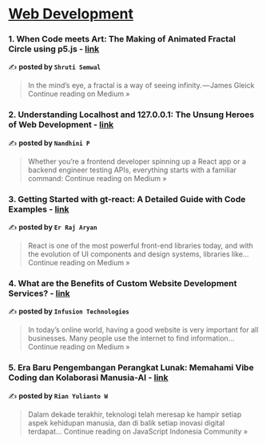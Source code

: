 
<h1><a href=https://medium.com/tag/web-development/recommended target="_blank" rel="noopener noreferrer">Web Development</a></h1>
<h3>1. When Code meets Art: The Making of Animated Fractal Circle using p5.js - <a href="https://medium.com/@semwalshruti450/when-code-meets-art-the-making-of-animated-fractal-circle-using-p5-js-35353d41a0e6?source=rss------web_development-5" target="_blank" rel="noopener noreferrer">link</a></h3>

✍️ **posted by `Shruti Semwal`**

<blockquote>In the mind’s eye, a fractal is a way of seeing infinity. — James Gleick
Continue reading on Medium »</blockquote>

<h3>2. Understanding Localhost and 127.0.0.1: The Unsung Heroes of Web Development - <a href="https://medium.com/@pnandhiniofficial/understanding-localhost-and-127-0-0-1-the-unsung-heroes-of-web-development-8979d6c246dd?source=rss------web_development-5" target="_blank" rel="noopener noreferrer">link</a></h3>

✍️ **posted by `Nandhini P`**

<blockquote>Whether you’re a frontend developer spinning up a React app or a backend engineer testing APIs, everything starts with a familiar command:
Continue reading on Medium »</blockquote>

<h3>3.  Getting Started with gt-react: A Detailed Guide with Code Examples - <a href="https://er-raj-aryan.medium.com/getting-started-with-gt-react-a-detailed-guide-with-code-examples-346dbde172ec?source=rss------web_development-5" target="_blank" rel="noopener noreferrer">link</a></h3>

✍️ **posted by `Er Raj Aryan`**

<blockquote>React is one of the most powerful front-end libraries today, and with the evolution of UI components and design systems, libraries like…
Continue reading on Medium »</blockquote>

<h3>4. What are the Benefits of Custom Website Development Services? - <a href="https://infusiontechnologies.medium.com/what-are-the-benefits-of-custom-website-development-services-c957962daa16?source=rss------web_development-5" target="_blank" rel="noopener noreferrer">link</a></h3>

✍️ **posted by `Infusion Technologies`**

<blockquote>In today’s online world, having a good website is very important for all businesses. Many people use the internet to find information…
Continue reading on Medium »</blockquote>

<h3>5. Era Baru Pengembangan Perangkat Lunak: Memahami Vibe Coding dan Kolaborasi Manusia-AI - <a href="https://medium.com/javascript-indonesia-community/era-baru-pengembangan-perangkat-lunak-memahami-vibe-coding-dan-kolaborasi-manusia-ai-9c0da506c4b9?source=rss------web_development-5" target="_blank" rel="noopener noreferrer">link</a></h3>

✍️ **posted by `Rian Yulianto W`**

<blockquote>Dalam dekade terakhir, teknologi telah meresap ke hampir setiap aspek kehidupan manusia, dan di balik setiap inovasi digital terdapat…
Continue reading on JavaScript Indonesia Community »</blockquote>

